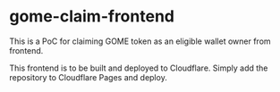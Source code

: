# gome-claim-frontend

This is a PoC for claiming GOME token as an eligible wallet owner from frontend.

This frontend is to be built and deployed to Cloudflare. Simply add the repository to Cloudflare Pages and deploy.
